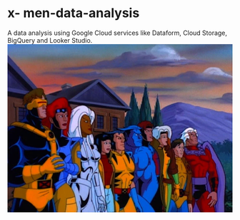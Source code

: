 # x- men-data-analysis
A data analysis using Google Cloud services like Dataform, Cloud Storage, BigQuery and Looker Studio.
<img src="images/xmen.png" />
